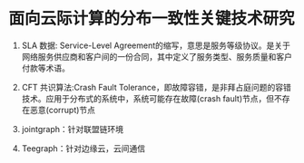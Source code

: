 # 面向云际计算的分布一致性关键技术研究

1. SLA 数据: Service-Level Agreement的缩写，意思是服务等级协议。是关于网络服务供应商和客户间的一份合同，其中定义了服务类型、服务质量和客户付款等术语。

2. CFT 共识算法:Crash Fault Tolerance，即故障容错，是非拜占庭问题的容错技术。应用于分布式的系统中，系统可能存在故障(crash fault)节点，但不存在恶意(corrupt)节点

3. jointgraph：针对联盟链环境

4. Teegraph：针对边缘云，云间通信